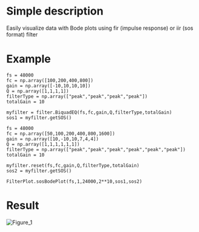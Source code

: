 # Simple description
Easily visualize data with Bode plots using fir (impulse response) or iir (sos format) filter

# Example
```
fs = 48000
fc = np.array([100,200,400,800])
gain = np.array([-10,10,10,10])
Q = np.array([1,1,1,1])
filterType = np.array(["peak","peak","peak","peak"])
totalGain = 10

myfilter = filter.BiquadEQ(fs,fc,gain,Q,filterType,totalGain)
sos1 = myfilter.getSOS()

fs = 48000
fc = np.array([50,100,200,400,800,1600])
gain = np.array([10,-10,10,7,4,4])
Q = np.array([1,1,1,1,1,1])
filterType = np.array(["peak","peak","peak","peak","peak","peak"])
totalGain = 10

myfilter.reset(fs,fc,gain,Q,filterType,totalGain)
sos2 = myfilter.getSOS()

FilterPlot.sosBodePlot(fs,1,24000,2**10,sos1,sos2)
```

# Result
![Figure_1](https://github.com/user-attachments/assets/2a54e41f-26de-4c48-90b1-4107b3cdbd89)
